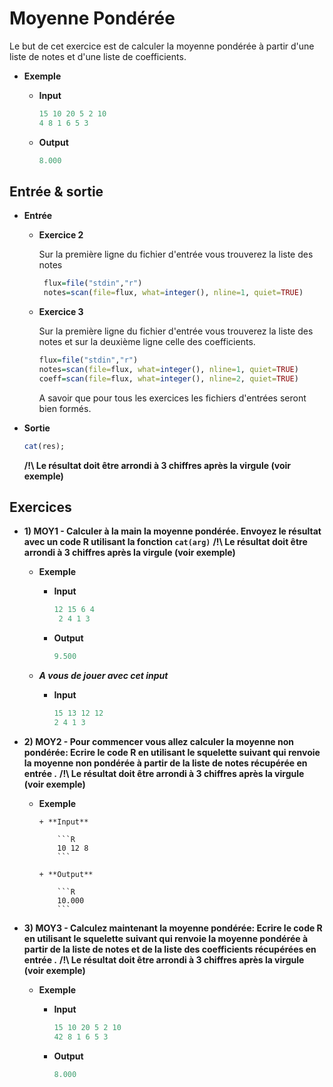 # Moyenne Pondérée

  Le but de cet exercice est de calculer la moyenne pondérée à partir d'une liste de notes et d'une liste de coefficients.

  
+ **Exemple**

	+ **Input**
		
		```R
	 	15 10 20 5 2 10
	 	4 8 1 6 5 3 
		```
	
	+ **Output**
	
		```R
 		8.000
		```

## Entrée & sortie

+ **Entrée**

  + **Exercice 2**
  
     Sur la première ligne du fichier d'entrée vous trouverez la liste des notes   

    ```R
     flux=file("stdin","r")
     notes=scan(file=flux, what=integer(), nline=1, quiet=TRUE)
    ```
    
  + **Exercice 3**
  
     Sur la première ligne du fichier d'entrée vous trouverez la liste des notes 
     et sur la deuxième ligne celle des coefficients.
  
     ```R
     flux=file("stdin","r")
     notes=scan(file=flux, what=integer(), nline=1, quiet=TRUE)
     coeff=scan(file=flux, what=integer(), nline=2, quiet=TRUE)
    ```
      A savoir que pour tous les exercices les fichiers d'entrées seront bien formés.

+ **Sortie**
	
	```R
  cat(res);
  ```
  **/!\ Le résultat doit être arrondi à 3 chiffres après la virgule (voir exemple)**
  
## Exercices
  
+ **1) MOY1 - Calculer à la main la moyenne pondérée. Envoyez le résultat avec un code R utilisant la fonction ```cat(arg)```**
   **/!\ Le résultat doit être arrondi à 3 chiffres après la virgule (voir exemple)**

	+ **Exemple**
  	
		+ **Input**
			
			
			```R
		  	12 15 6 4
			 2 4 1 3
			```
				
		+ **Output**
		
			```R
	   		9.500
	   		```

	+ ***A vous de jouer avec cet input***
	
		
		+ **Input**
		
			```R
			15 13 12 12
			2 4 1 3
			`````

+ **2) MOY2 -  Pour commencer vous allez calculer la moyenne non pondérée:
Ecrire le code R en utilisant le squelette suivant qui renvoie la moyenne non pondérée à partir de la liste de notes récupérée en entrée .**
   **/!\ Le résultat doit être arrondi à 3 chiffres après la virgule (voir exemple)**
   
  + **Exemple**
  	
		+ **Input**
			
			```R
		  	10 12 8
			```
			
		+ **Output**
		
			```R
   			10.000
			```


+ **3) MOY3 -  Calculez maintenant la moyenne pondérée: 
Ecrire le code R en utilisant le squelette suivant qui renvoie la moyenne pondérée à partir de la liste de notes et de la liste des coefficients récupérées en entrée .**
 **/!\ Le résultat doit être arrondi à 3 chiffres après la virgule (voir exemple)**
    
	+ **Exemple**
	
		+ **Input**
			```R
			15 10 20 5 2 10
			42 8 1 6 5 3 
			```
		
		+ **Output**
			
			```R
   			8.000
			```

